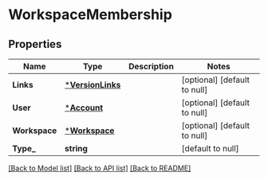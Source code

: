 # WorkspaceMembership

## Properties
Name | Type | Description | Notes
------------ | ------------- | ------------- | -------------
**Links** | [***VersionLinks**](version_links.md) |  | [optional] [default to null]
**User** | [***Account**](account.md) |  | [optional] [default to null]
**Workspace** | [***Workspace**](workspace.md) |  | [optional] [default to null]
**Type_** | **string** |  | [default to null]

[[Back to Model list]](../README.md#documentation-for-models) [[Back to API list]](../README.md#documentation-for-api-endpoints) [[Back to README]](../README.md)

